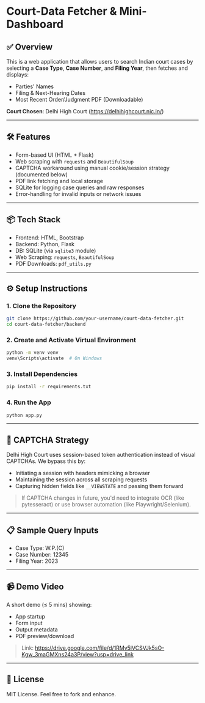 # Court-Data Fetcher & Mini-Dashboard

## ✅ Overview
This is a web application that allows users to search Indian court cases by selecting a **Case Type**, **Case Number**, and **Filing Year**, then fetches and displays:
- Parties' Names
- Filing & Next-Hearing Dates
- Most Recent Order/Judgment PDF (Downloadable)

**Court Chosen**: Delhi High Court (https://delhihighcourt.nic.in/)

---

## 🛠️ Features

- Form-based UI (HTML + Flask)
- Web scraping with `requests` and `BeautifulSoup`
- CAPTCHA workaround using manual cookie/session strategy (documented below)
- PDF link fetching and local storage
- SQLite for logging case queries and raw responses
- Error-handling for invalid inputs or network issues

---

## 📦 Tech Stack

- Frontend: HTML, Bootstrap
- Backend: Python, Flask
- DB: SQLite (via `sqlite3` module)
- Web Scraping: `requests`, `BeautifulSoup`
- PDF Downloads: `pdf_utils.py`

---

## ⚙️ Setup Instructions

### 1. Clone the Repository
```bash
git clone https://github.com/your-username/court-data-fetcher.git
cd court-data-fetcher/backend
```

### 2. Create and Activate Virtual Environment
```bash
python -m venv venv
venv\Scripts\activate  # On Windows
```

### 3. Install Dependencies
```bash
pip install -r requirements.txt
```

### 4. Run the App
```bash
python app.py
```

---

## 🧩 CAPTCHA Strategy

Delhi High Court uses session-based token authentication instead of visual CAPTCHAs. We bypass this by:

- Initiating a session with headers mimicking a browser
- Maintaining the session across all scraping requests
- Capturing hidden fields like `__VIEWSTATE` and passing them forward

> If CAPTCHA changes in future, you'd need to integrate OCR (like pytesseract) or use browser automation (like Playwright/Selenium).

---


## 📋 Sample Query Inputs

- Case Type: W.P.(C)
- Case Number: 12345
- Filing Year: 2023

---

## 📹 Demo Video

A short demo (≤ 5 mins) showing:
- App startup
- Form input
- Output metadata
- PDF preview/download

> Link:
https://drive.google.com/file/d/1RMv5lVCSVJk5sO-Kgw_3maGMXns24a3P/view?usp=drive_link
---



## 📄 License

MIT License. Feel free to fork and enhance.
